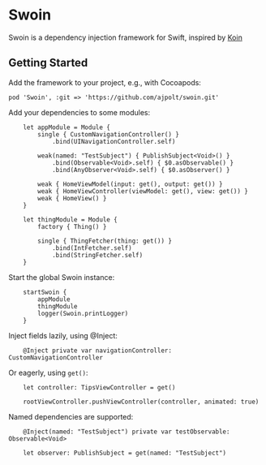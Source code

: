 # Swoin

Swoin is a dependency injection framework for Swift, inspired by [Koin](https://github.com/InsertKoinIO/koin)

## Getting Started

Add the framework to your project, e.g., with Cocoapods:

`pod 'Swoin', :git => 'https://github.com/ajpolt/swoin.git'`

Add your dependencies to some modules:

        let appModule = Module {
            single { CustomNavigationController() }
                .bind(UINavigationController.self)
                
            weak(named: "TestSubject") { PublishSubject<Void>() }
                .bind(Observable<Void>.self) { $0.asObservable() }
                .bind(AnyObserver<Void>.self) { $0.asObserver() }
                
            weak { HomeViewModel(input: get(), output: get()) }
            weak { HomeViewController(viewModel: get(), view: get()) }
            weak { HomeView() }
        }
        
        let thingModule = Module {
            factory { Thing() }
            
            single { ThingFetcher(thing: get()) }
                .bind(IntFetcher.self)
                .bind(StringFetcher.self)
        }
        
Start the global Swoin instance:

        startSwoin {
            appModule
            thingModule
            logger(Swoin.printLogger)
        }
        
Inject fields lazily, using @Inject:

        @Inject private var navigationController: CustomNavigationController
        
Or eagerly, using `get()`:

        let controller: TipsViewController = get()
        
        rootViewController.pushViewController(controller, animated: true)
        
Named dependencies are supported:

        @Inject(named: "TestSubject") private var testObservable: Observable<Void>
        
        let observer: PublishSubject = get(named: "TestSubject")
